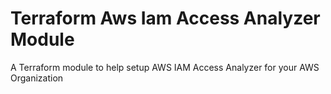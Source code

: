 # Terraform Aws Iam Access Analyzer Module
A Terraform module to help setup AWS IAM Access Analyzer for your AWS Organization